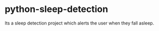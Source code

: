 # python-sleep-detection

  Its a sleep detection project which alerts the user when they fall asleep.
  
  

